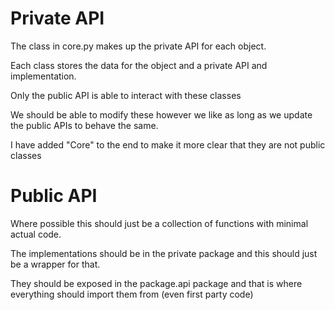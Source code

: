 # Private API
The class in core.py makes up the private API for each object.

Each class stores the data for the object and a private API and implementation.

Only the public API is able to interact with these classes

We should be able to modify these however we like as long as we update the public APIs to behave the same.

I have added "Core" to the end to make it more clear that they are not public classes

# Public API

Where possible this should just be a collection of functions with minimal actual code.

The implementations should be in the private package and this should just be a wrapper for that.

They should be exposed in the package.api package and that is where everything should import them from (even first party code)
